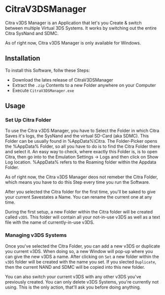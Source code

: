 # CitraV3DSManager
Citra v3DS Manager is an Application that let's you Create & switch between multiple Virtual 3DS Systems.
It works by switching out the entire Citra SysNand and SDMC.

As of right now, Citra v3DS Manager is only available for Windows.

## Installation
To install this Software, follw these Steps:
- Download the lates release of CitraV3DSManager
- Extract the `.zip` Contents to a new Folder anywhere on your Computer
- Execute `CitraV3DSManager.exe`

## Usage
### Set Up Citra Folder
To use the Citra v3DS Manager, you have to Select the Folder in which Citra Saves it's logs, the SysNand and the virtual SD-Card (aka SDMC).
This Folder can be usually found in %AppData%\Citra. The Folder-Picker opens the %AppData% Folder, so all you have to do is to find the Citra Folder there and select it.
An easy way to check, where exactly this Folder is, is to open Citra, then go into to the Emulation Settings -> Logs and then click on Show Log location.
%AppData% refers to the Roaming folder within the Appdata Folder.

As of right now, the Citra v3DS Manager deos not remeber the Citra Folder, which means you have to do this Step every time you run the Software.

After you selected the Citra folder for the first time, you'll be saked to give your current Savestates a Name. You can rename the current one at any time.

During the first setup, a new Folder within the Citra folder will be created called `v3DS`. This folder will contain all your not-in-use v3DS as well as a text file with the name of currently-in-use v3DS.

### Managing v3DS Systems
Once you've selected the Citra Folder, you can add a new v3DS or duplicate you current v3DS. When doing so, a new Window will pop-up where you can give the new v3DS a name.
After clicking on `Set` a new folder within the `v3DS` folder will be created with the name you set. If you slected `Duplicate`, then the current NAND and SDMC will be copied into this new folder.

You can also switch your current v3DS with any other v3DS you've previously created. You can only delete v3DS Systems, you're currently not using.
This is the only action, that'll ask you before doing anything.

